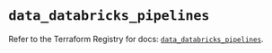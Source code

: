 # `data_databricks_pipelines`

Refer to the Terraform Registry for docs: [`data_databricks_pipelines`](https://registry.terraform.io/providers/databricks/databricks/1.51.0/docs/data-sources/pipelines).

